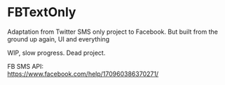 # FBTextOnly
Adaptation from Twitter SMS only project to Facebook. But built from the ground up again, UI and everything

WIP, slow progress. Dead project.

FB SMS API:
<br/>
https://www.facebook.com/help/170960386370271/
